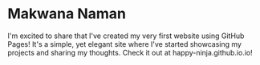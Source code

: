 # Makwana Naman
I'm excited to share that I've created my very first website using GitHub Pages! It's a simple, yet elegant site where I've started showcasing my projects and sharing my thoughts. Check it out at happy-ninja.github.io.io!
